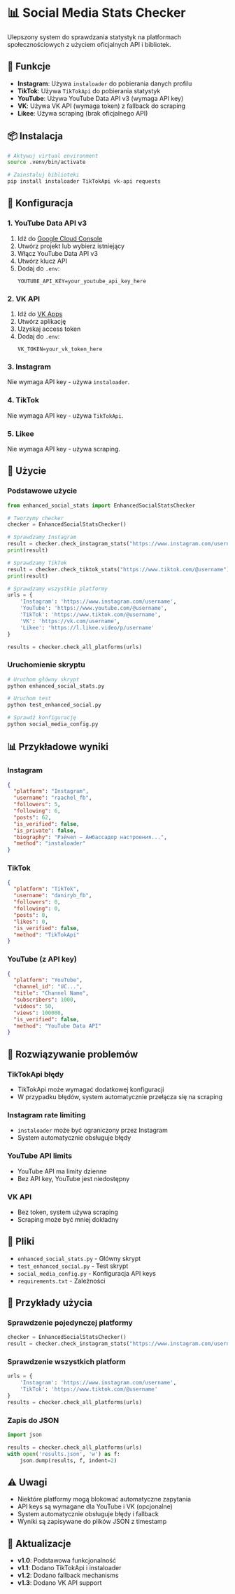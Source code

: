 # 📊 Social Media Stats Checker

Ulepszony system do sprawdzania statystyk na platformach społecznościowych z użyciem oficjalnych API i bibliotek.

## 🚀 Funkcje

- **Instagram**: Używa `instaloader` do pobierania danych profilu
- **TikTok**: Używa `TikTokApi` do pobierania statystyk
- **YouTube**: Używa YouTube Data API v3 (wymaga API key)
- **VK**: Używa VK API (wymaga token) z fallback do scraping
- **Likee**: Używa scraping (brak oficjalnego API)

## 📦 Instalacja

```bash
# Aktywuj virtual environment
source .venv/bin/activate

# Zainstaluj biblioteki
pip install instaloader TikTokApi vk-api requests
```

## 🔧 Konfiguracja

### 1. YouTube Data API v3

1. Idź do [Google Cloud Console](https://console.developers.google.com/)
2. Utwórz projekt lub wybierz istniejący
3. Włącz YouTube Data API v3
4. Utwórz klucz API
5. Dodaj do `.env`:
   ```
   YOUTUBE_API_KEY=your_youtube_api_key_here
   ```

### 2. VK API

1. Idź do [VK Apps](https://vk.com/apps?act=manage)
2. Utwórz aplikację
3. Uzyskaj access token
4. Dodaj do `.env`:
   ```
   VK_TOKEN=your_vk_token_here
   ```

### 3. Instagram

Nie wymaga API key - używa `instaloader`.

### 4. TikTok

Nie wymaga API key - używa `TikTokApi`.

### 5. Likee

Nie wymaga API key - używa scraping.

## 🎯 Użycie

### Podstawowe użycie

```python
from enhanced_social_stats import EnhancedSocialStatsChecker

# Tworzymy checker
checker = EnhancedSocialStatsChecker()

# Sprawdzamy Instagram
result = checker.check_instagram_stats("https://www.instagram.com/username")
print(result)

# Sprawdzamy TikTok
result = checker.check_tiktok_stats("https://www.tiktok.com/@username")
print(result)

# Sprawdzamy wszystkie platformy
urls = {
    'Instagram': 'https://www.instagram.com/username',
    'YouTube': 'https://www.youtube.com/@username',
    'TikTok': 'https://www.tiktok.com/@username',
    'VK': 'https://vk.com/username',
    'Likee': 'https://l.likee.video/p/username'
}

results = checker.check_all_platforms(urls)
```

### Uruchomienie skryptu

```bash
# Uruchom główny skrypt
python enhanced_social_stats.py

# Uruchom test
python test_enhanced_social.py

# Sprawdź konfigurację
python social_media_config.py
```

## 📊 Przykładowe wyniki

### Instagram
```json
{
  "platform": "Instagram",
  "username": "raachel_fb",
  "followers": 5,
  "following": 6,
  "posts": 62,
  "is_verified": false,
  "is_private": false,
  "biography": "Рэйчел — Амбассадор настроения...",
  "method": "instaloader"
}
```

### TikTok
```json
{
  "platform": "TikTok",
  "username": "daniryb_fb",
  "followers": 0,
  "following": 0,
  "posts": 0,
  "likes": 0,
  "is_verified": false,
  "method": "TikTokApi"
}
```

### YouTube (z API key)
```json
{
  "platform": "YouTube",
  "channel_id": "UC...",
  "title": "Channel Name",
  "subscribers": 1000,
  "videos": 50,
  "views": 100000,
  "is_verified": false,
  "method": "YouTube Data API"
}
```

## 🔧 Rozwiązywanie problemów

### TikTokApi błędy
- TikTokApi może wymagać dodatkowej konfiguracji
- W przypadku błędów, system automatycznie przełącza się na scraping

### Instagram rate limiting
- `instaloader` może być ograniczony przez Instagram
- System automatycznie obsługuje błędy

### YouTube API limits
- YouTube API ma limity dzienne
- Bez API key, YouTube jest niedostępny

### VK API
- Bez token, system używa scraping
- Scraping może być mniej dokładny

## 📝 Pliki

- `enhanced_social_stats.py` - Główny skrypt
- `test_enhanced_social.py` - Test skrypt
- `social_media_config.py` - Konfiguracja API keys
- `requirements.txt` - Zależności

## 🚀 Przykłady użycia

### Sprawdzenie pojedynczej platformy
```python
checker = EnhancedSocialStatsChecker()
result = checker.check_instagram_stats("https://www.instagram.com/username")
```

### Sprawdzenie wszystkich platform
```python
urls = {
    'Instagram': 'https://www.instagram.com/username',
    'TikTok': 'https://www.tiktok.com/@username'
}
results = checker.check_all_platforms(urls)
```

### Zapis do JSON
```python
import json

results = checker.check_all_platforms(urls)
with open('results.json', 'w') as f:
    json.dump(results, f, indent=2)
```

## ⚠️ Uwagi

- Niektóre platformy mogą blokować automatyczne zapytania
- API keys są wymagane dla YouTube i VK (opcjonalne)
- System automatycznie obsługuje błędy i fallback
- Wyniki są zapisywane do plików JSON z timestamp

## 🔄 Aktualizacje

- **v1.0**: Podstawowa funkcjonalność
- **v1.1**: Dodano TikTokApi i instaloader
- **v1.2**: Dodano fallback mechanisms
- **v1.3**: Dodano VK API support




